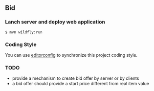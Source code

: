 ## Bid

### Lanch server and deploy web application

    $ mvn wildfly:run

### Coding Style

You can use [editorconfig](http://editorconfig.org) to synchronize this project coding style.

### TODO

 - provide a mechanism to create bid offer by server or by clients
 - a bid offer should provide a start price different from real item value

